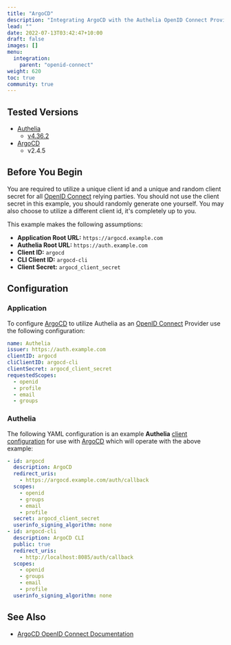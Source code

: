 ```yaml
---
title: "ArgoCD"
description: "Integrating ArgoCD with the Authelia OpenID Connect Provider."
lead: ""
date: 2022-07-13T03:42:47+10:00
draft: false
images: []
menu:
  integration:
    parent: "openid-connect"
weight: 620
toc: true
community: true
---
```


## Tested Versions

* [Authelia]
  * [v4.36.2](https://github.com/authelia/authelia/releases/tag/v4.36.2)
* [ArgoCD]
  * v2.4.5

## Before You Begin

You are required to utilize a unique client id and a unique and random client secret for all [OpenID Connect] relying
parties. You should not use the client secret in this example, you should randomly generate one yourself. You may also
choose to utilize a different client id, it's completely up to you.

This example makes the following assumptions:

* __Application Root URL:__ `https://argocd.example.com`
* __Authelia Root URL:__ `https://auth.example.com`
* __Client ID:__ `argocd`
* __CLI Client ID:__ `argocd-cli`
* __Client Secret:__ `argocd_client_secret`

## Configuration

### Application

To configure [ArgoCD] to utilize Authelia as an [OpenID Connect] Provider use the following configuration:

```yaml
name: Authelia
issuer: https://auth.example.com
clientID: argocd
cliClientID: argocd-cli
clientSecret: argocd_client_secret
requestedScopes:
  - openid
  - profile
  - email
  - groups
```

### Authelia

The following YAML configuration is an example __Authelia__
[client configuration](../../../configuration/identity-providers/open-id-connect.md#clients) for use with [ArgoCD]
which will operate with the above example:

```yaml
- id: argocd
  description: ArgoCD
  redirect_uris:
    - https://argocd.example.com/auth/callback
  scopes:
    - openid
    - groups
    - email
    - profile
  secret: argocd_client_secret
  userinfo_signing_algorithm: none
- id: argocd-cli
  description: ArgoCD CLI
  public: true
  redirect_uris:
    - http://localhost:8085/auth/callback
  scopes:
    - openid
    - groups
    - email
    - profile
  userinfo_signing_algorithm: none
```

## See Also

* [ArgoCD OpenID Connect Documentation](https://argo-cd.readthedocs.io/en/stable/operator-manual/user-management/#existing-oidc-provider)

[Authelia]: https://www.authelia.com
[ArgoCD]: https://argo-cd.readthedocs.io/en/stable/
[OpenID Connect]: ../../openid-connect/introduction.md




